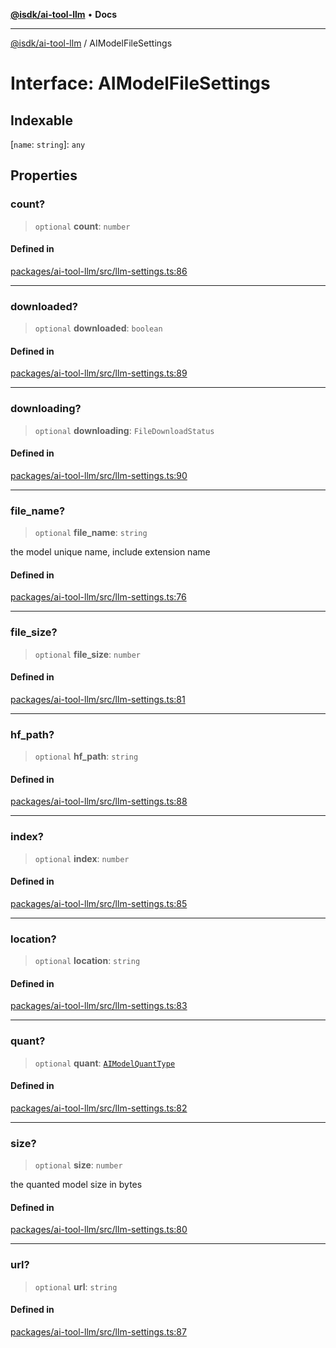 [**@isdk/ai-tool-llm**](../README.md) • **Docs**

***

[@isdk/ai-tool-llm](../globals.md) / AIModelFileSettings

# Interface: AIModelFileSettings

## Indexable

 \[`name`: `string`\]: `any`

## Properties

### count?

> `optional` **count**: `number`

#### Defined in

[packages/ai-tool-llm/src/llm-settings.ts:86](https://github.com/isdk/ai-tool-llm.js/blob/91036fde2392dfc52f5b7e20305699862b61dc63/src/llm-settings.ts#L86)

***

### downloaded?

> `optional` **downloaded**: `boolean`

#### Defined in

[packages/ai-tool-llm/src/llm-settings.ts:89](https://github.com/isdk/ai-tool-llm.js/blob/91036fde2392dfc52f5b7e20305699862b61dc63/src/llm-settings.ts#L89)

***

### downloading?

> `optional` **downloading**: `FileDownloadStatus`

#### Defined in

[packages/ai-tool-llm/src/llm-settings.ts:90](https://github.com/isdk/ai-tool-llm.js/blob/91036fde2392dfc52f5b7e20305699862b61dc63/src/llm-settings.ts#L90)

***

### file\_name?

> `optional` **file\_name**: `string`

the model unique name, include extension name

#### Defined in

[packages/ai-tool-llm/src/llm-settings.ts:76](https://github.com/isdk/ai-tool-llm.js/blob/91036fde2392dfc52f5b7e20305699862b61dc63/src/llm-settings.ts#L76)

***

### file\_size?

> `optional` **file\_size**: `number`

#### Defined in

[packages/ai-tool-llm/src/llm-settings.ts:81](https://github.com/isdk/ai-tool-llm.js/blob/91036fde2392dfc52f5b7e20305699862b61dc63/src/llm-settings.ts#L81)

***

### hf\_path?

> `optional` **hf\_path**: `string`

#### Defined in

[packages/ai-tool-llm/src/llm-settings.ts:88](https://github.com/isdk/ai-tool-llm.js/blob/91036fde2392dfc52f5b7e20305699862b61dc63/src/llm-settings.ts#L88)

***

### index?

> `optional` **index**: `number`

#### Defined in

[packages/ai-tool-llm/src/llm-settings.ts:85](https://github.com/isdk/ai-tool-llm.js/blob/91036fde2392dfc52f5b7e20305699862b61dc63/src/llm-settings.ts#L85)

***

### location?

> `optional` **location**: `string`

#### Defined in

[packages/ai-tool-llm/src/llm-settings.ts:83](https://github.com/isdk/ai-tool-llm.js/blob/91036fde2392dfc52f5b7e20305699862b61dc63/src/llm-settings.ts#L83)

***

### quant?

> `optional` **quant**: [`AIModelQuantType`](../enumerations/AIModelQuantType.md)

#### Defined in

[packages/ai-tool-llm/src/llm-settings.ts:82](https://github.com/isdk/ai-tool-llm.js/blob/91036fde2392dfc52f5b7e20305699862b61dc63/src/llm-settings.ts#L82)

***

### size?

> `optional` **size**: `number`

the quanted model size in bytes

#### Defined in

[packages/ai-tool-llm/src/llm-settings.ts:80](https://github.com/isdk/ai-tool-llm.js/blob/91036fde2392dfc52f5b7e20305699862b61dc63/src/llm-settings.ts#L80)

***

### url?

> `optional` **url**: `string`

#### Defined in

[packages/ai-tool-llm/src/llm-settings.ts:87](https://github.com/isdk/ai-tool-llm.js/blob/91036fde2392dfc52f5b7e20305699862b61dc63/src/llm-settings.ts#L87)
